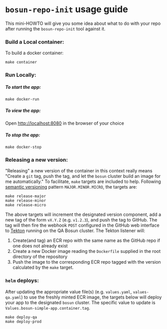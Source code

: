 # `bosun-repo-init` usage guide

This mini-HOWTO will give you some idea about what to do with your repo after running the `bosun-repo-init` tool against it.


### Build a Local container:
To build a docker container:
```
make container
```

### Run Locally:

##### To start the app:
```
make docker-run
```
##### To view the app:

Open [http://localhost:8080](http://localhost:8080) in the browser of your choice


##### To stop the app:
```
make docker-stop
```

### Releasing a new version:

"Releasing" a new version of the container in this context really means "Create a `git` tag, push the tag, and let the `bosun` cluster build an image for me automatically." To facilitate, `make` targets are included to help.  Following [semantic versioning](https://semver.org/) pattern `MAJOR.MINOR.MICRO`, the targets are:
```
make release-major
make release-minor
make release-micro
```
The above targets will increment the designated version component, add a new tag of the form `vX.Y.Z` (e.g. `v1.2.3`), and push the tag to GitHub.  The tag will then fire the webhook `POST` configured in the GitHub web interface to [Tekton](https://cloud.google.com/tekton) running on the QA Bosun cluster.  The Tekton listener will:
1. Create(and tag) an ECR repo with the same name as the GitHub repo if one does not already exist
2. Create a new Docker image reading the `Dockerfile` supplied in the root directory of the repository
3. Push the image to the corresponding ECR repo tagged with the version calculated by the `make` target.

### `helm` deploys:
After updating the appropriate value file(s) (e.g. `values.yaml`, `values-qa.yaml`) to use the freshly minted ECR image, the targets below will deploy your app to the designated `bosun` cluster.  The specific value to update is `Values.bosun-simple-app.container.tag`.
```
make deploy-qa
make deploy-prod
```
